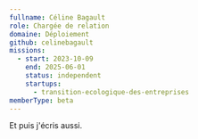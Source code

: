 ```yaml
---
fullname: Céline Bagault
role: Chargée de relation
domaine: Déploiement
github: celinebagault
missions:
  - start: 2023-10-09
    end: 2025-06-01
    status: independent
    startups:
      - transition-ecologique-des-entreprises
memberType: beta
---
```

Et puis j'écris aussi.